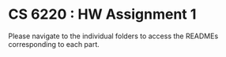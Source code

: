 # CS 6220 : HW Assignment 1

Please navigate to the individual folders to access the READMEs corresponding to each part.